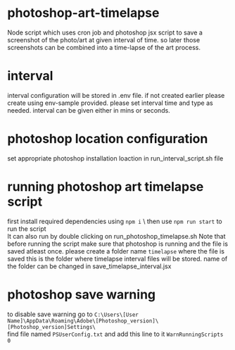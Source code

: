# photoshop-art-timelapse
Node script which uses cron job and photoshop jsx script to save a screenshot of the photo/art at given interval of time. so later those screenshots can be combined into a time-lapse of the art process.

# interval

interval configuration will be stored in .env file. if not created earlier please create using env-sample provided. please set interval time and type as needed. interval can be given either in mins or seconds.

# photoshop location configuration

set appropriate photoshop installation loaction in run_interval_script.sh file

# running photoshop art timelapse script

first install required dependencies using `npm i` \ 
then use `npm run start` to run the script \
It can also run by double clicking on run_photoshop_timelapse.sh
Note that before running the script make sure that photoshop is running and the file is saved atleast once. please create a folder name `timelapse` where the file is saved this is the folder where timelapse interval files will be stored. name of the folder can be changed in save_timelapse_interval.jsx


# photoshop save warning

to disable save warning go to `C:\Users\[User Name]\AppData\Roaming\Adobe\[Photoshop_version]\[Photoshop_version]Settings\` \
find file named `PSUserConfig.txt` and add this line to it `WarnRunningScripts 0`


